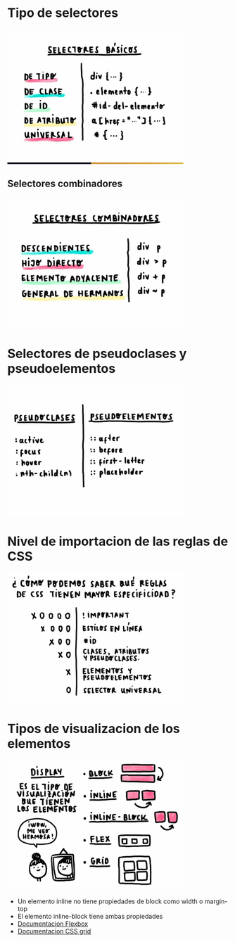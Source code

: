 # Tipo de selectores

<img src="/img/selectores.png" alt="Tipo de selectores" width="400px"/>

## Selectores combinadores


<img src="/img/selectores-combinadores.png" alt="Selectores combinadores" width="400px"/>


# Selectores de pseudoclases y pseudoelementos


<img src="/img/selectores-pseudoclases-pseudoelementos.png" alt="Selectores de pseudoclases y pseudoelementos" width="400px"/>


# Nivel de importacion de las reglas de CSS


<img src="/img/importancia-reglas-css.png" alt="Nivel de importancia reglas CSS" width="400px"/>


# Tipos de visualizacion de los elementos


<img src="/img/display.png" alt="Tipos de visualizacion de los elementos" width="400px"/>

- Un elemento inline no tiene propiedades de block como width o margin-top
- El elemento inline-block tiene ambas propiedades
- [Documentacion Flexbox](https://css-tricks.com/snippets/css/a-guide-to-flexbox/)
- [Documentacion CSS grid](https://css-tricks.com/snippets/css/complete-guide-grid/)

